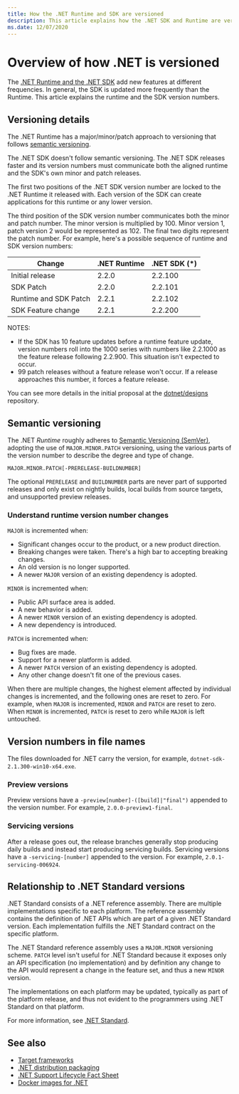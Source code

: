 ```yaml
---
title: How the .NET Runtime and SDK are versioned
description: This article explains how the .NET SDK and Runtime are versioned (similar to semantic versioning).
ms.date: 12/07/2020
---
```


# Overview of how .NET is versioned

The [.NET Runtime and the .NET SDK](../introduction.md#sdk-and-runtimes) add new features at different frequencies. In general, the SDK is updated more frequently than the Runtime. This article explains the runtime and the SDK version numbers.

## Versioning details

The .NET Runtime has a major/minor/patch approach to versioning that follows [semantic versioning](#semantic-versioning).

The .NET SDK doesn't follow semantic versioning. The .NET SDK releases faster and its version numbers must communicate both the aligned runtime and the SDK's own minor and patch releases.

The first two positions of the .NET SDK version number are locked to the .NET Runtime it released with. Each version of the SDK can create applications for this runtime or any lower version.

The third position of the SDK version number communicates both the minor and patch number. The minor version is multiplied by 100. Minor version 1, patch version 2 would be represented as 102. The final two digits represent the patch number. For example, here's a possible sequence of runtime and SDK version numbers:

| Change                | .NET Runtime      | .NET SDK (\*)     |
|-----------------------|-------------------|-------------------|
| Initial release       | 2.2.0             | 2.2.100           |
| SDK Patch             | 2.2.0             | 2.2.101           |
| Runtime and SDK Patch | 2.2.1             | 2.2.102           |
| SDK Feature change    | 2.2.1             | 2.2.200           |

NOTES:

- If the SDK has 10 feature updates before a runtime feature update, version numbers roll into the 1000 series with numbers like 2.2.1000 as the feature release following 2.2.900. This situation isn't expected to occur.
- 99 patch releases without a feature release won't occur. If a release approaches this number, it forces a feature release.

You can see more details in the initial proposal at the [dotnet/designs](https://github.com/dotnet/designs/pull/29) repository.

## Semantic versioning

The .NET *Runtime* roughly adheres to [Semantic Versioning (SemVer)](https://semver.org/), adopting the use of `MAJOR.MINOR.PATCH` versioning, using the various parts of the version number to describe the degree and type of change.

```
MAJOR.MINOR.PATCH[-PRERELEASE-BUILDNUMBER]
```

The optional `PRERELEASE` and `BUILDNUMBER` parts are never part of supported releases and only exist on nightly builds, local builds from source targets, and unsupported preview releases.

### Understand runtime version number changes

`MAJOR` is incremented when:

- Significant changes occur to the product, or a new product direction.
- Breaking changes were taken. There's a high bar to accepting breaking changes.
- An old version is no longer supported.
- A newer `MAJOR` version of an existing dependency is adopted.

`MINOR` is incremented when:

- Public API surface area is added.
- A new behavior is added.
- A newer `MINOR` version of an existing dependency is adopted.
- A new dependency is introduced.

`PATCH` is incremented when:

- Bug fixes are made.
- Support for a newer platform is added.
- A newer `PATCH` version of an existing dependency is adopted.
- Any other change doesn't fit one of the previous cases.

When there are multiple changes, the highest element affected by individual changes is incremented, and the following ones are reset to zero. For example, when `MAJOR` is incremented, `MINOR` and `PATCH` are reset to zero. When `MINOR` is incremented, `PATCH` is reset to zero while `MAJOR` is left untouched.

## Version numbers in file names

The files downloaded for .NET carry the version, for example, `dotnet-sdk-2.1.300-win10-x64.exe`.

### Preview versions

Preview versions have a `-preview[number]-([build]|"final")` appended to the version number. For example, `2.0.0-preview1-final`.

### Servicing versions

After a release goes out, the release branches generally stop producing daily builds and instead start producing servicing builds. Servicing versions have a `-servicing-[number]` appended to the version. For example, `2.0.1-servicing-006924`.

## Relationship to .NET Standard versions

.NET Standard consists of a .NET reference assembly. There are multiple implementations specific to each platform. The reference assembly contains the definition of .NET APIs which are part of a given .NET Standard version. Each implementation fulfills the .NET Standard contract on the specific platform.

The .NET Standard reference assembly uses a `MAJOR.MINOR` versioning scheme. `PATCH` level isn't useful for .NET Standard because it exposes only an API specification (no implementation) and by definition any change to the API would represent a change in the feature set, and thus a new `MINOR` version.

The implementations on each platform may be updated, typically as part of the platform release, and thus not evident to the programmers using .NET Standard on that platform.

For more information, see [.NET Standard](../../standard/net-standard.md).

## See also

- [Target frameworks](../../standard/frameworks.md)
- [.NET distribution packaging](../distribution-packaging.md)
- [.NET Support Lifecycle Fact Sheet](https://dotnet.microsoft.com/platform/support/policy)
- [Docker images for .NET](https://hub.docker.com/_/microsoft-dotnet/)
